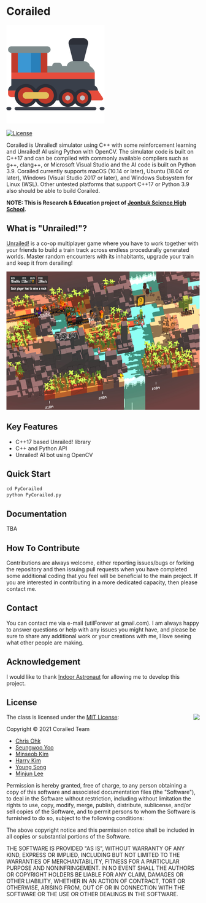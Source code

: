 # Corailed

<img src="./Medias/Logos/Logo.png" width=256 height=256 />

[![License](https://img.shields.io/badge/Licence-MIT-blue.svg)](https://github.com/utilForever/Corailed/blob/main/LICENSE)

Corailed is Unrailed! simulator using C++ with some reinforcement learning and Unrailed! AI using Python with OpenCV. The simulator code is built on C++17 and can be compiled with commonly available compilers such as g++, clang++, or Microsoft Visual Studio and the AI code is built on Python 3.9. Corailed currently supports macOS (10.14 or later), Ubuntu (18.04 or later), Windows (Visual Studio 2017 or later), and Windows Subsystem for Linux (WSL). Other untested platforms that support C++17 or Python 3.9 also should be able to build Corailed.

**NOTE: This is Research & Education project of [Jeonbuk Science High School](https://school.jbedu.kr/ejbs).**

## What is "Unrailed!"?

[Unrailed!](https://unrailed-game.com/) is a co-op multiplayer game where you have to work together with your friends to build a train track across endless procedurally generated worlds. Master random encounters with its inhabitants, upgrade your train and keep it from derailing!

<img src="./Medias/Logos/Unrailed.png" width=640 height=360 />

## Key Features

  * C++17 based Unrailed! library
  * C++ and Python API
  * Unrailed! AI bot using OpenCV

## Quick Start

```
cd PyCorailed
python PyCorailed.py
```

## Documentation

TBA

## How To Contribute

Contributions are always welcome, either reporting issues/bugs or forking the repository and then issuing pull requests when you have completed some additional coding that you feel will be beneficial to the main project. If you are interested in contributing in a more dedicated capacity, then please contact me.

## Contact

You can contact me via e-mail (utilForever at gmail.com). I am always happy to answer questions or help with any issues you might have, and please be sure to share any additional work or your creations with me, I love seeing what other people are making.

## Acknowledgement

I would like to thank [Indoor Astronaut](https://indoorastronaut.ch/) for allowing me to develop this project.

## License

<img align="right" src="http://opensource.org/trademarks/opensource/OSI-Approved-License-100x137.png">

The class is licensed under the [MIT License](http://opensource.org/licenses/MIT):

Copyright &copy; 2021 Corailed Team

  * [Chris Ohk](http://www.github.com/utilForever)
  * [Seungwoo Yoo](https://github.com/DveloperY0115)
  * [Minseob Kim](https://github.com/MinseobKimm)
  * [Harry Kim](https://github.com/harrykim0610)
  * [Young Song](https://github.com/SONGYOUNGSONGYOUNG)
  * [Minjun Lee](https://github.com/ameumeu)

Permission is hereby granted, free of charge, to any person obtaining a copy of this software and associated documentation files (the "Software"), to deal in the Software without restriction, including without limitation the rights to use, copy, modify, merge, publish, distribute, sublicense, and/or sell copies of the Software, and to permit persons to whom the Software is furnished to do so, subject to the following conditions:

The above copyright notice and this permission notice shall be included in all copies or substantial portions of the Software.

THE SOFTWARE IS PROVIDED "AS IS", WITHOUT WARRANTY OF ANY KIND, EXPRESS OR IMPLIED, INCLUDING BUT NOT LIMITED TO THE WARRANTIES OF MERCHANTABILITY, FITNESS FOR A PARTICULAR PURPOSE AND NONINFRINGEMENT. IN NO EVENT SHALL THE AUTHORS OR COPYRIGHT HOLDERS BE LIABLE FOR ANY CLAIM, DAMAGES OR OTHER LIABILITY, WHETHER IN AN ACTION OF CONTRACT, TORT OR OTHERWISE, ARISING FROM, OUT OF OR IN CONNECTION WITH THE SOFTWARE OR THE USE OR OTHER DEALINGS IN THE SOFTWARE.
